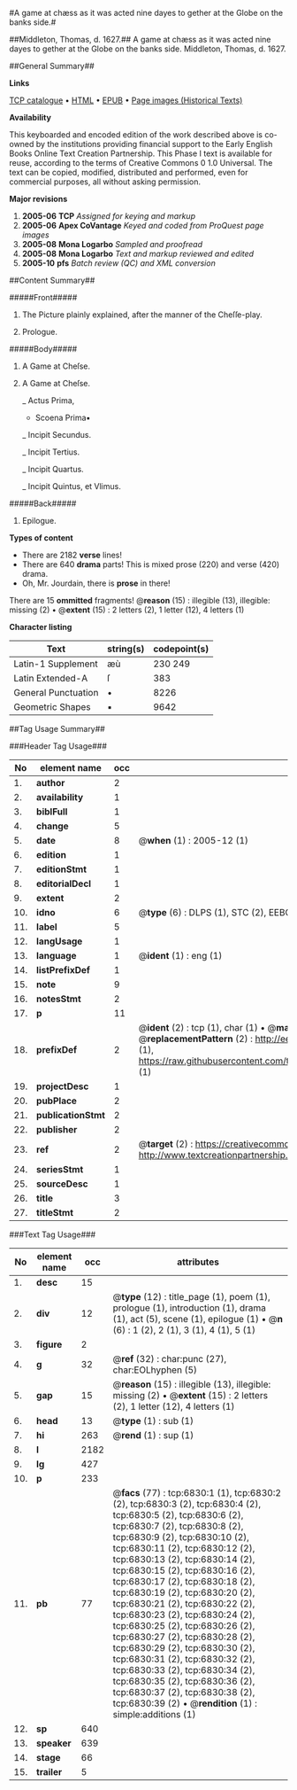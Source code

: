 #A game at chæss as it was acted nine dayes to gether at the Globe on the banks side.#

##Middleton, Thomas, d. 1627.##
A game at chæss as it was acted nine dayes to gether at the Globe on the banks side.
Middleton, Thomas, d. 1627.

##General Summary##

**Links**

[TCP catalogue](http://www.ota.ox.ac.uk/tcp/)  • 
[HTML](http://tei.it.ox.ac.uk/tcp/Texts-HTML/free/A07/A07498.html)  • 
[EPUB](http://tei.it.ox.ac.uk/tcp/Texts-EPUB/free/A07/A07498.epub) • 
[Page images (Historical Texts)](https://data.historicaltexts.jisc.ac.uk/view?pubId=eebo-99842196e&pageId=eebo-99842196e-6830-1)

**Availability**

This keyboarded and encoded edition of the
	       work described above is co-owned by the institutions
	       providing financial support to the Early English Books
	       Online Text Creation Partnership. This Phase I text is
	       available for reuse, according to the terms of Creative
	       Commons 0 1.0 Universal. The text can be copied,
	       modified, distributed and performed, even for
	       commercial purposes, all without asking permission.

**Major revisions**

1. __2005-06__ __TCP__ *Assigned for keying and markup*
1. __2005-06__ __Apex CoVantage__ *Keyed and coded from ProQuest page images*
1. __2005-08__ __Mona Logarbo__ *Sampled and proofread*
1. __2005-08__ __Mona Logarbo__ *Text and markup reviewed and edited*
1. __2005-10__ __pfs__ *Batch review (QC) and XML conversion*

##Content Summary##

#####Front#####

1. The Picture plainly explained, after the manner of the Cheſſe-play.

1. Prologue.

#####Body#####

1. A Game at Cheſse.

1. A Game at Cheſse.

    _ Actus Prima,

      * Scoena Prima▪

    _ Incipit Secundus.

    _ Incipit Tertius.

    _ Incipit Quartus.

    _ Incipit Quintus, et Vlimus.

#####Back#####

1. Epilogue.

**Types of content**

  * There are 2182 **verse** lines!
  * There are 640 **drama** parts! This is mixed prose (220) and verse (420) drama.
  * Oh, Mr. Jourdain, there is **prose** in there!

There are 15 **ommitted** fragments! 
 @__reason__ (15) : illegible (13), illegible: missing (2)  •  @__extent__ (15) : 2 letters (2), 1 letter (12), 4 letters (1)

**Character listing**


|Text|string(s)|codepoint(s)|
|---|---|---|
|Latin-1 Supplement|æù|230 249|
|Latin Extended-A|ſ|383|
|General Punctuation|•|8226|
|Geometric Shapes|▪|9642|

##Tag Usage Summary##

###Header Tag Usage###

|No|element name|occ|attributes|
|---|---|---|---|
|1.|__author__|2||
|2.|__availability__|1||
|3.|__biblFull__|1||
|4.|__change__|5||
|5.|__date__|8| @__when__ (1) : 2005-12 (1)|
|6.|__edition__|1||
|7.|__editionStmt__|1||
|8.|__editorialDecl__|1||
|9.|__extent__|2||
|10.|__idno__|6| @__type__ (6) : DLPS (1), STC (2), EEBO-CITATION (1), PROQUEST (1), VID (1)|
|11.|__label__|5||
|12.|__langUsage__|1||
|13.|__language__|1| @__ident__ (1) : eng (1)|
|14.|__listPrefixDef__|1||
|15.|__note__|9||
|16.|__notesStmt__|2||
|17.|__p__|11||
|18.|__prefixDef__|2| @__ident__ (2) : tcp (1), char (1)  •  @__matchPattern__ (2) : ([0-9\-]+):([0-9IVX]+) (1), (.+) (1)  •  @__replacementPattern__ (2) : http://eebo.chadwyck.com/downloadtiff?vid=$1&page=$2 (1), https://raw.githubusercontent.com/textcreationpartnership/Texts/master/tcpchars.xml#$1 (1)|
|19.|__projectDesc__|1||
|20.|__pubPlace__|2||
|21.|__publicationStmt__|2||
|22.|__publisher__|2||
|23.|__ref__|2| @__target__ (2) : https://creativecommons.org/publicdomain/zero/1.0/ (1), http://www.textcreationpartnership.org/docs/. (1)|
|24.|__seriesStmt__|1||
|25.|__sourceDesc__|1||
|26.|__title__|3||
|27.|__titleStmt__|2||


###Text Tag Usage###

|No|element name|occ|attributes|
|---|---|---|---|
|1.|__desc__|15||
|2.|__div__|12| @__type__ (12) : title_page (1), poem (1), prologue (1), introduction (1), drama (1), act (5), scene (1), epilogue (1)  •  @__n__ (6) : 1 (2), 2 (1), 3 (1), 4 (1), 5 (1)|
|3.|__figure__|2||
|4.|__g__|32| @__ref__ (32) : char:punc (27), char:EOLhyphen (5)|
|5.|__gap__|15| @__reason__ (15) : illegible (13), illegible: missing (2)  •  @__extent__ (15) : 2 letters (2), 1 letter (12), 4 letters (1)|
|6.|__head__|13| @__type__ (1) : sub (1)|
|7.|__hi__|263| @__rend__ (1) : sup (1)|
|8.|__l__|2182||
|9.|__lg__|427||
|10.|__p__|233||
|11.|__pb__|77| @__facs__ (77) : tcp:6830:1 (1), tcp:6830:2 (2), tcp:6830:3 (2), tcp:6830:4 (2), tcp:6830:5 (2), tcp:6830:6 (2), tcp:6830:7 (2), tcp:6830:8 (2), tcp:6830:9 (2), tcp:6830:10 (2), tcp:6830:11 (2), tcp:6830:12 (2), tcp:6830:13 (2), tcp:6830:14 (2), tcp:6830:15 (2), tcp:6830:16 (2), tcp:6830:17 (2), tcp:6830:18 (2), tcp:6830:19 (2), tcp:6830:20 (2), tcp:6830:21 (2), tcp:6830:22 (2), tcp:6830:23 (2), tcp:6830:24 (2), tcp:6830:25 (2), tcp:6830:26 (2), tcp:6830:27 (2), tcp:6830:28 (2), tcp:6830:29 (2), tcp:6830:30 (2), tcp:6830:31 (2), tcp:6830:32 (2), tcp:6830:33 (2), tcp:6830:34 (2), tcp:6830:35 (2), tcp:6830:36 (2), tcp:6830:37 (2), tcp:6830:38 (2), tcp:6830:39 (2)  •  @__rendition__ (1) : simple:additions (1)|
|12.|__sp__|640||
|13.|__speaker__|639||
|14.|__stage__|66||
|15.|__trailer__|5||
